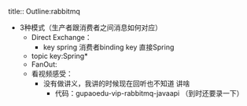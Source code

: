 title:: Outline:rabbitmq

- 3种模式（生产者跟消费者之间消息如何对应）
	- Direct Exchange：
		- key spring 消费者binding key 直接Spring
	- topic key:Spring*
	- FanOut:
	- 看视频感受：
		- 没有做讲义，我讲的时候现在回听也不知道 讲啥
			- 代码：gupaoedu-vip-rabbitmq-javaapi （到时还要录一下）